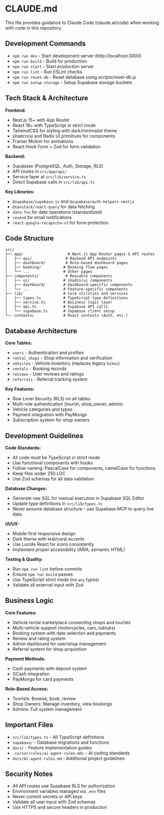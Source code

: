 # CLAUDE.md

This file provides guidance to Claude Code (claude.ai/code) when working with code in this repository.

## Development Commands

- `npm run dev` - Start development server (http://localhost:3000)
- `npm run build` - Build for production
- `npm run start` - Start production server
- `npm run lint` - Run ESLint checks
- `npm run reset-db` - Reset database using scripts/reset-db.js
- `npm run setup-storage` - Setup Supabase storage buckets

## Tech Stack & Architecture

**Frontend:**
- Next.js 15+ with App Router
- React 18+ with TypeScript in strict mode
- TailwindCSS for styling with dark/minimalist theme
- shadcn/ui and Radix UI primitives for components
- Framer Motion for animations
- React Hook Form + Zod for form validation

**Backend:**
- Supabase (PostgreSQL, Auth, Storage, RLS)
- API routes in `src/app/api/`
- Service layer at `src/lib/service.ts`
- Direct Supabase calls in `src/lib/api.ts`

**Key Libraries:**
- `@supabase/supabase-js` and `@supabase/auth-helpers-nextjs`
- `@tanstack/react-query` for data fetching
- `date-fns` for date operations (standardized)
- `resend` for email notifications
- `react-google-recaptcha-v3` for form protection

## Code Structure

```
src/
├── app/                    # Next.js App Router pages & API routes
│   ├── api/               # Backend API endpoints
│   ├── dashboard/         # Role-based dashboard pages
│   ├── booking/          # Booking flow pages
│   └── ...               # Other pages
├── components/            # Reusable components
│   ├── ui/               # shadcn/ui components
│   ├── dashboard/        # Dashboard-specific components
│   └── ...               # Feature-specific components
├── lib/                  # Core utilities and services
│   ├── types.ts          # TypeScript type definitions
│   ├── service.ts        # Business logic layer
│   ├── api.ts            # Supabase API calls
│   └── supabase.ts       # Supabase client setup
└── contexts/             # React contexts (Auth, etc.)
```

## Database Architecture

**Core Tables:**
- `users` - Authentication and profiles
- `rental_shops` - Shop information and verification
- `vehicles` - Vehicle inventory (replaces legacy `bikes`)
- `rentals` - Booking records
- `reviews` - User reviews and ratings
- `referrals` - Referral tracking system

**Key Features:**
- Row Level Security (RLS) on all tables
- Multi-role authentication (tourist, shop_owner, admin)
- Vehicle categories and types
- Payment integration with PayMongo
- Subscription system for shop owners

## Development Guidelines

**Code Standards:**
- All code must be TypeScript in strict mode
- Use functional components with hooks
- Follow naming: PascalCase for components, camelCase for functions
- Keep files under 250 LOC
- Use Zod schemas for all data validation

**Database Changes:**
- Generate raw SQL for manual execution in Supabase SQL Editor
- Update type definitions in `src/lib/types.ts`
- Never assume database structure - use Supabase MCP to query live data

**UI/UX:**
- Mobile-first responsive design
- Dark theme with teal/coral accents
- Use Lucide React for icons consistently
- Implement proper accessibility (ARIA, semantic HTML)

**Testing & Quality:**
- Run `npm run lint` before commits
- Ensure `npm run build` passes
- Use TypeScript strict mode (no `any` types)
- Validate all external input with Zod

## Business Logic

**Core Features:**
- Vehicle rental marketplace connecting shops and tourists
- Multi-vehicle support (motorcycles, cars, tuktuks)
- Booking system with date selection and payments
- Review and rating system
- Admin dashboard for user/shop management
- Referral system for shop acquisition

**Payment Methods:**
- Cash payments with deposit system
- GCash integration
- PayMongo for card payments

**Role-Based Access:**
- Tourists: Browse, book, review
- Shop Owners: Manage inventory, view bookings
- Admins: Full system management

## Important Files

- `src/lib/types.ts` - All TypeScript definitions
- `supabase/` - Database migrations and functions
- `docs/` - Feature implementation guides
- `.cursor/rules/ai-agent-rules.mdc` - AI coding standards
- `docs/AI-agent-rules.md` - Additional project guidelines

## Security Notes

- All API routes use Supabase RLS for authorization
- Environment variables managed via `.env` files
- Never commit secrets or API keys
- Validate all user input with Zod schemas
- Use HTTPS and secure headers in production